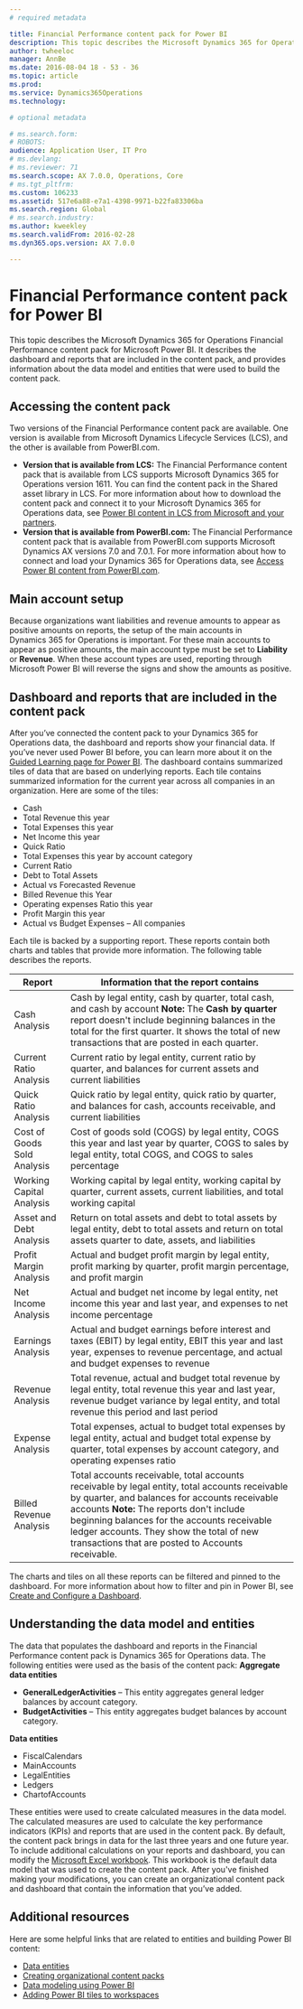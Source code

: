 ```yaml
---
# required metadata

title: Financial Performance content pack for Power BI
description: This topic describes the Microsoft Dynamics 365 for Operations Financial Performance content pack for Microsoft Power BI. It describes the dashboard and reports that are included in the content pack, and provides information about the data model and entities that were used to build the content pack.
author: twheeloc
manager: AnnBe
ms.date: 2016-08-04 18 - 53 - 36
ms.topic: article
ms.prod: 
ms.service: Dynamics365Operations
ms.technology: 

# optional metadata

# ms.search.form: 
# ROBOTS: 
audience: Application User, IT Pro
# ms.devlang: 
# ms.reviewer: 71
ms.search.scope: AX 7.0.0, Operations, Core
# ms.tgt_pltfrm: 
ms.custom: 106233
ms.assetid: 517e6a88-e7a1-4398-9971-b22fa83306ba
ms.search.region: Global
# ms.search.industry: 
ms.author: kweekley
ms.search.validFrom: 2016-02-28
ms.dyn365.ops.version: AX 7.0.0

---
```


# Financial Performance content pack for Power BI

This topic describes the Microsoft Dynamics 365 for Operations Financial Performance content pack for Microsoft Power BI. It describes the dashboard and reports that are included in the content pack, and provides information about the data model and entities that were used to build the content pack.

Accessing the content pack
--------------------------

Two versions of the Financial Performance content pack are available. One version is available from Microsoft Dynamics Lifecycle Services (LCS), and the other is available from PowerBI.com.

-   **Version that is available from LCS:** The Financial Performance content pack that is available from LCS supports Microsoft Dynamics 365 for Operations version 1611. You can find the content pack in the Shared asset library in LCS. For more information about how to download the content pack and connect it to your Microsoft Dynamics 365 for Operations data, see [Power BI content in LCS from Microsoft and your partners](power-bi-content-microsoft-partners.md).
-   **Version that is available from PowerBI.com:** The Financial Performance content pack that is available from PowerBI.com supports Microsoft Dynamics AX versions 7.0 and 7.0.1. For more information about how to connect and load your Dynamics 365 for Operations data, see [Access Power BI content from PowerBI.com](power-bi-home-page).

## Main account setup
Because organizations want liabilities and revenue amounts to appear as positive amounts on reports, the setup of the main accounts in Dynamics 365 for Operations is important. For these main accounts to appear as positive amounts, the main account type must be set to **Liability** or **Revenue**. When these account types are used, reporting through Microsoft Power BI will reverse the signs and show the amounts as positive.

## Dashboard and reports that are included in the content pack
After you’ve connected the content pack to your Dynamics 365 for Operations data, the dashboard and reports show your financial data. If you’ve never used Power BI before, you can learn more about it on the [Guided Learning page for Power BI](https://powerbi.microsoft.com/en-us/guided-learning/?WT.mc_id=PBIService_GetData). The dashboard contains summarized tiles of data that are based on underlying reports. Each tile contains summarized information for the current year across all companies in an organization. Here are some of the tiles:

-   Cash
-   Total Revenue this year
-   Total Expenses this year
-   Net Income this year
-   Quick Ratio
-   Total Expenses this year by account category
-   Current Ratio
-   Debt to Total Assets
-   Actual vs Forecasted Revenue
-   Billed Revenue this Year
-   Operating expenses Ratio this year
-   Profit Margin this year
-   Actual vs Budget Expenses – All companies

Each tile is backed by a supporting report. These reports contain both charts and tables that provide more information. The following table describes the reports.

| Report                      | Information that the report contains                                                                                                                                                                                                                                                                                                          |
|-----------------------------|-----------------------------------------------------------------------------------------------------------------------------------------------------------------------------------------------------------------------------------------------------------------------------------------------------------------------------------------------|
| Cash Analysis               | Cash by legal entity, cash by quarter, total cash, and cash by account **Note:** The **Cash by quarter** report doesn't include beginning balances in the total for the first quarter. It shows the total of new transactions that are posted in each quarter.                                                                                |
| Current Ratio Analysis      | Current ratio by legal entity, current ratio by quarter, and balances for current assets and current liabilities                                                                                                                                                                                                                              |
| Quick Ratio Analysis        | Quick ratio by legal entity, quick ratio by quarter, and balances for cash, accounts receivable, and current liabilities                                                                                                                                                                                                                      |
| Cost of Goods Sold Analysis | Cost of goods sold (COGS) by legal entity, COGS this year and last year by quarter, COGS to sales by legal entity, total COGS, and COGS to sales percentage                                                                                                                                                                                   |
| Working Capital Analysis    | Working capital by legal entity, working capital by quarter, current assets, current liabilities, and total working capital                                                                                                                                                                                                                   |
| Asset and Debt Analysis     | Return on total assets and debt to total assets by legal entity, debt to total assets and return on total assets quarter to date, assets, and liabilities                                                                                                                                                                                     |
| Profit Margin Analysis      | Actual and budget profit margin by legal entity, profit marking by quarter, profit margin percentage, and profit margin                                                                                                                                                                                                                       |
| Net Income Analysis         | Actual and budget net income by legal entity, net income this year and last year, and expenses to net income percentage                                                                                                                                                                                                                       |
| Earnings Analysis           | Actual and budget earnings before interest and taxes (EBIT) by legal entity, EBIT this year and last year, expenses to revenue percentage, and actual and budget expenses to revenue                                                                                                                                                          |
| Revenue Analysis            | Total revenue, actual and budget total revenue by legal entity, total revenue this year and last year, revenue budget variance by legal entity, and total revenue this period and last period                                                                                                                                                 |
| Expense Analysis            | Total expenses, actual to budget total expenses by legal entity, actual and budget total expense by quarter, total expenses by account category, and operating expenses ratio                                                                                                                                                                 |
| Billed Revenue Analysis     | Total accounts receivable, total accounts receivable by legal entity, total accounts receivable by quarter, and balances for accounts receivable accounts **Note:** The reports don't include beginning balances for the accounts receivable ledger accounts. They show the total of new transactions that are posted to Accounts receivable. |

The charts and tiles on all these reports can be filtered and pinned to the dashboard. For more information about how to filter and pin in Power BI, see [Create and Configure a Dashboard](https://powerbi.microsoft.com/en-us/guided-learning/powerbi-learning-4-2-create-configure-dashboards).

## Understanding the data model and entities
The data that populates the dashboard and reports in the Financial Performance content pack is Dynamics 365 for Operations data. The following entities were used as the basis of the content pack: **Aggregate data entities**

-   **GeneralLedgerActivities** – This entity aggregates general ledger balances by account category.
-   **BudgetActivities** – This entity aggregates budget balances by account category.

**Data entities**

-   FiscalCalendars
-   MainAccounts
-   LegalEntities
-   Ledgers
-   ChartofAccounts

These entities were used to create calculated measures in the data model. The calculated measures are used to calculate the key performance indicators (KPIs) and reports that are used in the content pack. By default, the content pack brings in data for the last three years and one future year. To include additional calculations on your reports and dashboard, you can modify the [Microsoft Excel workbook](https://mbs.microsoft.com/customersource/global/AX/downloads/reports/msdaxfinpercontentpowerbi). This workbook is the default data model that was used to create the content pack. After you've finished making your modifications, you can create an organizational content pack and dashboard that contain the information that you’ve added.

## Additional resources
Here are some helpful links that are related to entities and building Power BI content:

-   [Data entities](..\data-entities\data-entities.md)
-   [Creating organizational content packs](https://powerbi.microsoft.com/en-us/documentation/powerbi-service-organizational-content-packs-introduction/)
-   [Data modeling using Power BI](https://powerbi.microsoft.com/en-us/guided-learning/powerbi-learning-2-1-intro-modeling-data)
-   [Adding Power BI tiles to workspaces](configure-power-bi-integration.md)


